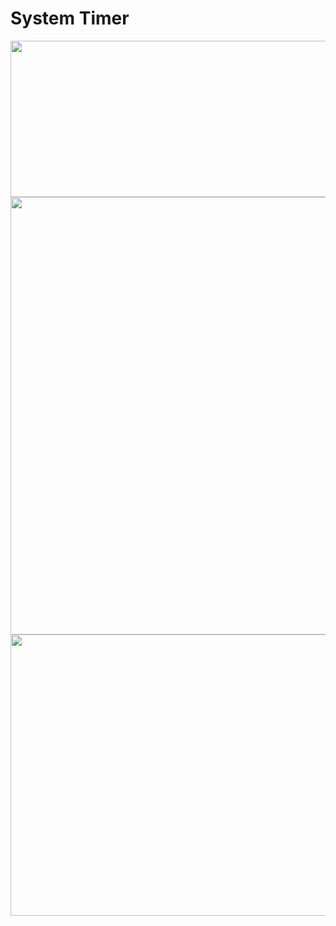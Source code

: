 # System Timer

<img src="https://user-images.githubusercontent.com/70441070/235288815-4ca58264-59ec-4a4c-8257-57a00879d90d.png" width="700" height="250">
<img src="https://user-images.githubusercontent.com/70441070/235288816-6f6a8e00-595f-403a-8a03-7ecd1208edf8.png" width="700" height="700">
<img src="https://user-images.githubusercontent.com/70441070/235288817-c6b56158-3c29-47fc-abbc-201ddb315164.png" width="700" height="450">
